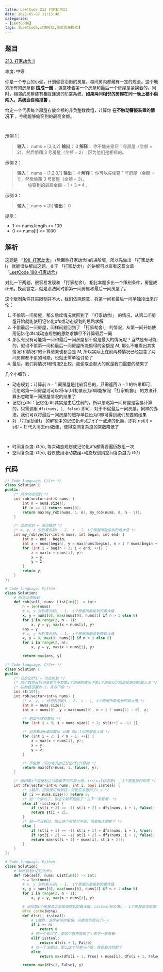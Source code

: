```yaml
---
title: LeetCode 213 打家劫舍II
date: 2021-05-07 11:15:48
categories:
- [LeetCode]
tags: [LeetCode,动态规划,深度优先搜索]
---
```


## 题目

[213. 打家劫舍 II](https://leetcode-cn.com/problems/house-robber-ii)

难度: 中等

<!--more-->

你是一个专业的小偷，计划偷窃沿街的房屋，每间房内都藏有一定的现金。这个地方所有的房屋都 **围成一圈** ，这意味着第一个房屋和最后一个房屋是紧挨着的。同时，相邻的房屋装有相互连通的防盗系统，**如果两间相邻的房屋在同一晚上被小偷闯入，系统会自动报警** 。

给定一个代表每个房屋存放金额的非负整数数组，计算你 **在不触动警报装置的情况下** ，今晚能够偷窃到的最高金额。

$\quad$

示例 1：

> **输入：** nums = [2,3,2]
> **输出：** 3
> **解释：** 你不能先偷窃 1 号房屋（金额 = 2），然后偷窃 3 号房屋（金额 = 2）, 因为他们是相邻的。

示例 2：

> **输入：** nums = [1,2,3,1]
> **输出：** 4
> **解释：** 你可以先偷窃 1 号房屋（金额 = 1），然后偷窃 3 号房屋（金额 = 3）。  
> $\qquad$ 偷窃到的最高金额 = 1 + 3 = 4 。

示例 3：

> **输入：** nums = [0]
> **输出：** 0

提示：

- 1 <= nums.length <= 100
- 0 <= nums[i] <= 1000

## 解析

这题是 「[198. 打家劫舍](https://leetcode-cn.com/problems/house-robber)」 (后面称打家劫舍I)的进阶版，所以先做出 「打家劫舍I」 就能很快解出这题，关于 「打家劫舍I」 的讲解可以查看这篇文章 「[LeetCode 198 打家劫舍](https://meteordream.github.io/LeetCode/2021-05/06111613.html)」

对比一下两题，很容易发现和 「打家劫舍I」 相比本题多出一个限制条件，房屋成环形，换而言之，就是没法同时偷第一间房屋和最后一间房屋了。

这个限制条件其实限制并不大，我们依照题意，将第一间和最后一间单独拎出来讨论：

1. 不偷第一间房屋，那么后续情况就回到了 「打家劫舍I」 的情况，从第二间房屋开始就能使用记忆化dfs或动态规划的思路求解
2. 不偷最后一间房屋，同样问题回到了 「打家劫舍I」 的情况，从第一间开始使用记忆化dfs或动态规划的思路求解但不计算最后一间
3. 那么有没有可能第一间和最后一间房屋都不偷是最大的情况呢？当然是有可能的，假设不偷第一间和最后一间房屋所能偷得的金额是 $M$, 那么不难看出其实情况1和情况2的计算结果也都会是 $M$, 所以实际上在前两种情况已经包含了两间房屋都不偷的可能，也就无需单独讨论了
4. 最后，我们将情况1和情况2比较，能偷取金额大的就是我们需要的结果了

几个小细节：

- 动态规划：计算前 $n-1$ 间房屋是比较容易的，只需返回 $n-1$ 的结果即可，而忽略第一间房屋则可以将dp[0]初值设为0即能按照 「打家劫舍I」 的方法计算出忽略第一间房屋情况的结果了
- 记忆化dfs：记忆化dfs其实是由后往前的，所以忽略第一间房屋是容易计算的，只需调用 `dfs(nums, 1, false)` 即可，对于不偷最后一间房屋，同样的办法，我们可以将最后一间房屋的缓存单独设为0即可得到我们想要的结果
- 对 「打家劫舍I」 的解答中的记忆化dfs进行了一点点的化简，即将 $nst[i] = st[i + 1]$ 代入消去nst数组，使得空间复杂度的常数降低了

$\quad$

- 时间复杂度: $O(n)$, 每次动态规划或记忆化dfs都需要遍历数组一次
- 空间复杂度: $O(n)$, 若仅使用滚动数组+动态规划则空间复杂度为 $O(1)$

## 代码

```cpp
/* Code language: C/C++ */
class Solution {
public:
    /* 两次动态规划 */
    int rob(vector<int>& nums) {
        int n = nums.size();
        if (n == 1) return nums[0];
        return max(my_rob(nums, 1, n), my_rob(nums, 0, n - 1));
    }

    /* 动态规划 + 滚动数组 */
    /* x, y, z 分别表示前i - 2， i - 1, i个房屋所能偷到的最大值 */
    int my_rob(vector<int>& nums, int begin, int end) {
        int n = end - begin;
        int x = nums[begin], y = max(nums[begin], n > 1 ? nums[begin + 1] : 0), z;
        for (int i = begin + 2; i < end; ++i) {
            z = max(x + nums[i], y);
            x = y;
            y = z;
        }
        return y;
    }
};
```

```python
# Code language: Python
class Solution:
    # 两次动态规划
    def rob(self, nums: List[int]) -> int:
        n = len(nums)
        # x, y 分别表示前i - 1， i个房屋所能偷到的最大值
        x, y = nums[0], max(nums[0], nums[1] if n > 1 else 0)
        for i in range(2, n - 1):
            x, y = y, max(x + nums[i], y)
        ans = y
        # x, y 分别表示前i - 1， i个房屋所能偷到的最大值
        x, y = 0, max(0, nums[1] if n > 1 else 0)
        for i in range(2, n):
            x, y = y, max(x + nums[i], y)

        return max(ans, y)
```

```cpp
/* Code language: C/C++ */
class Solution {
public:
    /* 记忆化dfs + 动态规划 */
    /* 两个数组分别记录偷与不偷第i个房屋的情况下第i个房屋及之后能偷窃到的最大值 */
    /* 初始值设置为-1，表示不偷 */
    int st[107];
    int rob(vector<int>& nums) {
        /* x, y, z 分别表示前i - 2， i - 1, i个房屋所能偷到的最大值 */
        int n = nums.size();
        int x = nums[0], y = max(nums[0], n > 1 ? nums[1] : 0), z;

        /* 初始化缓存数组 */
        for (int i = 0; i < nums.size() + 2; st[i++] = -1) {}

        /* 动态规划+滚动数组 计算 前n-1间房屋最大值 */
        for (int i = 2; i < n - 1; ++i) {
            z = max(x + nums[i], y);
            x = y;
            y = z;
        }

        /* 不偷第一间的情况由记忆化dfs计算的 */
        return max(dfs(nums, 1, false), y);
    }

    /* 返回第i个房屋及之后能偷窃到的最大值，issteal标志第i - 1个房屋是否偷窃 */
    int dfs(vector<int>& nums, int i, bool issteal) {
        /* i越界，没房屋可供偷窃，只能空手而归了>_< */
        if (i >= nums.size()) return 0;
        /* 前一个偷过了，那这个就不能偷了！去下一家看看~ */
        else if (issteal) {
            if (st[i + 2] == -1) st[i + 2] = dfs(nums, i + 1, false);
            return st[i + 2];
        }
        /* 前一个没偷过，那么这个可偷可不偷，两者取大的那个 */
        else {
            if (st[i + 1] == -1) st[i + 1] = dfs(nums, i + 1, true);
            if (st[i + 2] == -1) st[i + 2] = dfs(nums, i + 1, false);
            return max(st[i + 1] + nums[i], st[i + 2]);
        }
    }
};
```

```python
# Code language: Python
class Solution:
    # 动态规划+记忆化dfs
    def rob(self, nums: List[int]) -> int:
        n = len(nums)
        # x, y 分别表示前i - 1， i个房屋所能偷到的最大值
        x, y = nums[0], max(nums[0], nums[1] if n > 1 else 0)
        for i in range(2, n - 1):
            x, y = y, max(x + nums[i], y)

        # 返回第i个房屋及之后能偷窃到的最大值，issteal标志第i - 1个房屋是否偷窃
        @lru_cache(None)
        def dfs(i, issteal):
            # i越界，没房屋可供偷窃，只能空手而归了>_<
            if i >= n:
                return 0
            # 前一个偷过了，那这个就不能偷了！去下一家看看~
            elif issteal:
                return dfs(i + 1, False)
            # 前一个没偷过，那么这个可偷可不偷，两者取大的那个
            else:
                return max(dfs(i + 1, True) + nums[i], dfs(i + 1, False))

        return max(dfs(1, False), y)
```
